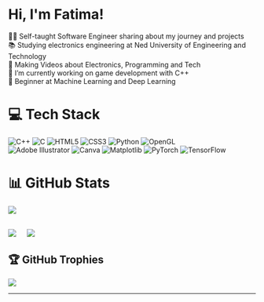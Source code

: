 # Hi, I'm Fatima!
👩‍💻 Self-taught Software Engineer sharing about my journey and projects<br>
📚 Studying electronics engineering at Ned University of Engineering and Technology<br>
🎥 Making Videos about Electronics, Programming and Tech<br>
🔭 I’m currently working on game development with C++<br>
🚀 Beginner at Machine Learning and Deep Learning


# 💻 Tech Stack
![C++](https://img.shields.io/badge/c++-%2300599C.svg?style=for-the-badge&logo=c%2B%2B&logoColor=white) ![C](https://img.shields.io/badge/c-%2300599C.svg?style=for-the-badge&logo=c&logoColor=white) ![HTML5](https://img.shields.io/badge/html5-%23E34F26.svg?style=for-the-badge&logo=html5&logoColor=white) ![CSS3](https://img.shields.io/badge/css3-%231572B6.svg?style=for-the-badge&logo=css3&logoColor=white) ![Python](https://img.shields.io/badge/python-3670A0?style=for-the-badge&logo=python&logoColor=ffdd54) ![OpenGL](https://img.shields.io/badge/OpenGL-%23FFFFFF.svg?style=for-the-badge&logo=opengl) <br/>
![Adobe Illustrator](https://img.shields.io/badge/adobe%20illustrator-%23FF9A00.svg?style=for-the-badge&logo=adobe%20illustrator&logoColor=white) ![Canva](https://img.shields.io/badge/Canva-%2300C4CC.svg?style=for-the-badge&logo=Canva&logoColor=white) ![Matplotlib](https://img.shields.io/badge/Matplotlib-%23ffffff.svg?style=for-the-badge&logo=Matplotlib&logoColor=black) ![PyTorch](https://img.shields.io/badge/PyTorch-%23EE4C2C.svg?style=for-the-badge&logo=PyTorch&logoColor=white) ![TensorFlow](https://img.shields.io/badge/TensorFlow-%23FF6F00.svg?style=for-the-badge&logo=TensorFlow&logoColor=white)

# 📊 GitHub Stats
![](https://github-readme-stats.vercel.app/api?username=im-Fatima&theme=radical&hide_border=false&include_all_commits=false&count_private=false)<br/>
<br/>

![](https://github-readme-streak-stats.herokuapp.com/?user=im-Fatima&theme=radical&hide_border=false) &emsp;
![](https://github-readme-stats.vercel.app/api/top-langs/?username=im-Fatima&theme=radical&hide_border=false&include_all_commits=false&count_private=false&layout=compact)

## 🏆 GitHub Trophies
![](https://github-profile-trophy.vercel.app/?username=Minji-lil&theme=radical&no-frame=false&no-bg=true&margin-w=4)


---
<!--[![](https://visitcount.itsvg.in/api?id=Minji-lil&icon=0&color=2)](https://visitcount.itsvg.in)-->






